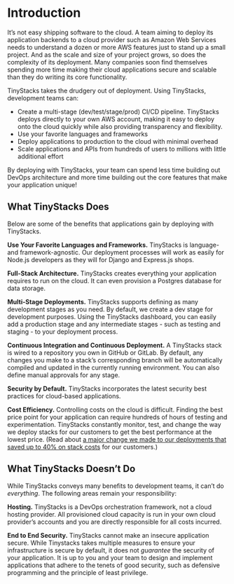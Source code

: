 # Introduction

It’s not easy shipping software to the cloud. A team aiming to deploy its application backends to a cloud provider such as Amazon Web Services needs to understand a dozen or more AWS features just to stand up a small project. And as the scale and size of your project grows, so does the complexity of its deployment. Many companies soon find themselves spending more time making their cloud applications secure and scalable than they do writing its core functionality. 

TinyStacks takes the drudgery out of deployment. Using TinyStacks, development teams can: 

* Create a multi-stage (dev/test/stage/prod) CI/CD pipeline. TinyStacks deploys directly to your own AWS account, making it easy to deploy onto the cloud quickly while also providing transparency and flexibility. 
* Use your favorite languages and frameworks 
* Deploy applications to production to the cloud with minimal overhead
* Scale applications and APIs from hundreds of users to millions with little additional effort

By deploying with TinyStacks, your team can spend less time building out DevOps architecture and more time building out the core features that make your application unique! 

## What TinyStacks Does

Below are some of the benefits that applications gain by deploying with TinyStacks. 

**Use Your Favorite Languages and Frameworks.** TinyStacks is language- and framework-agnostic. Our deployment processes will work as easily for Node.js developers as they will for Django and Express.js shops. 

**Full-Stack Architecture.** TinyStacks creates everything your application requires to run on the cloud. It can even provision a Postgres database for data storage. 

**Multi-Stage Deployments.** TinyStacks supports defining as many development stages as you need. By default, we create a dev stage for development purposes. Using the TinyStacks dashboard, you can easily add a production stage and any intermediate stages - such as testing and staging - to your deployment process. 

**Continuous Integration and Continuous Deployment.** A TinyStacks stack is wired to a repository you own in GitHub or GitLab. By default, any changes you make to a stack’s corresponding branch will be automatically compiled and updated in the currently running environment. You can also define manual approvals for any stage. 

**Security by Default.** TinyStacks incorporates the latest security best practices for cloud-based applications.

**Cost Efficiency.** Controlling costs on the cloud is difficult. Finding the best price point for your application can require hundreds of hours of testing and experimentation. TinyStacks constantly monitor, test, and change the way we deploy stacks for our customers to get the best performance at the lowest price. (Read about [a major change we made to our deployments that saved up to 40% on stack costs](https://blog.tinystacks.com/ecs-serverless-or-not-fargate-vs-ec2-clusters) for our customers.) 

## What TinyStacks Doesn’t Do 

While TinyStacks conveys many benefits to development teams, it can’t do *everything*. The following areas remain your responsibility: 

**Hosting.** TinyStacks is a DevOps orchestration framework, not a cloud hosting provider. All provisioned cloud capacity is run in your own cloud provider’s accounts and you are directly responsible for all costs incurred. 

**End to End Security.** TinyStacks cannot make an insecure application secure. While Tinystacks takes multiple measures to ensure your infrastructure is secure by default, it does not *guarantee* the security of your application. It is up to you and your team to design and implement applications that adhere to the tenets of good security, such as defensive programming and the principle of least privilege. 
